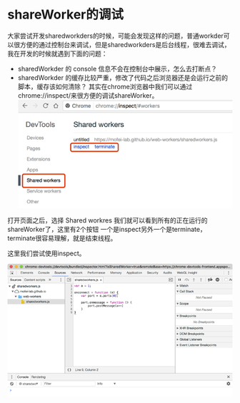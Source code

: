 # shareWorker的调试
大家尝试开发sharedworkders的时候，可能会发现这样的问题，普通workder可以很方便的通过控制台来调试，但是sharedworkders是后台线程，很难去调试，我在开发的时候就遇到下面的问题：

- sharedWorkder 的 console 信息不会在控制台中展示，怎么去打断点？
- sharedWorkder 的缓存比较严重，修改了代码之后浏览器还是会运行之前的脚本，缓存该如何清除？
  其实在chrome浏览器中我们可以通过chrome://inspect/来很方便的调试shareWorker。
  ![1494132222608-1-2](README.assets/1494132222608-1-2.png)

打开页面之后，选择 Shared workres 我们就可以看到所有的正在运行的shareWorker了，这里有2个按钮 一个是inspect另外一个是terminate，terminate很容易理解，就是结束线程。

这里我们尝试使用inspect。

![1494132458447-1-3](README.assets/1494132458447-1-3.png)